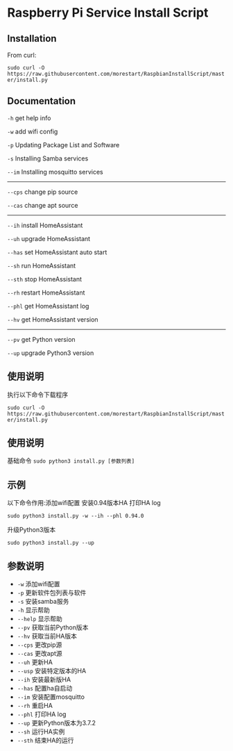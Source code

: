 # Raspberry Pi Service Install Script

## Installation
 From curl:
 
 `sudo curl -O https://raw.githubusercontent.com/morestart/RaspbianInstallScript/master/install.py`
 
## Documentation

`-h` get help info

`-w` add wifi config

`-p` Updating Package List and Software

`-s` Installing Samba services

`--im` Installing mosquitto services

--------------------
`--cps` change pip source

`--cas` change apt source

--------------------
`--ih` install HomeAssistant

`--uh` upgrade HomeAssistant

`--has` set HomeAssistant auto start

`--sh` run HomeAssistant

`--sth` stop HomeAssistant

`--rh` restart HomeAssistant

`--phl` get HomeAssistant log

`--hv` get HomeAssistant version

--------------------
`--pv` get Python version

`--up` upgrade Python3 version



## 使用说明

执行以下命令下载程序

`sudo curl -O https://raw.githubusercontent.com/morestart/RaspbianInstallScript/master/install.py`


## 使用说明
基础命令 `sudo python3 install.py [参数列表]`

## 示例
以下命令作用:添加wifi配置 安装0.94版本HA 打印HA log

`sudo python3 install.py -w --ih --phl 0.94.0`

升级Python3版本

`sudo python3 install.py --up`

## 参数说明
- `-w` 添加wifi配置
- `-p` 更新软件包列表与软件
- `-s` 安装samba服务
- `-h` 显示帮助
- `--help` 显示帮助
- `--pv` 获取当前Python版本
- `--hv` 获取当前HA版本
- `--cps` 更改pip源
- `--cas` 更改apt源
- `--uh` 更新HA
- `--usp` 安装特定版本的HA
- `--ih` 安装最新版HA
- `--has` 配置ha自启动
- `--im` 安装配置mosquitto
- `--rh` 重启HA
- `--phl` 打印HA log
- `--up` 更新Python版本为3.7.2
- `--sh` 运行HA实例
- `--sth` 结束HA的运行

